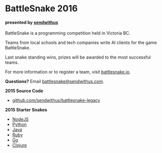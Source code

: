 BattleSnake 2016
================

#### presented by [sendwithus](https://www.sendwithus.com)

BattleSnake is a programming competition held in Victoria BC.

Teams from local schools and tech companies write AI clients for the game BattleSnake.

Last snake standing wins, prizes will be awarded to the most successful teams.

For more information or to register a team, visit [battlesnake.io](http://www.battlesnake.io).

__Questions?__ Email [battlesnake@sendwithus.com](mailto:battlesnake@sendwithus.com).

__2015 Source Code__
* [github.com/sendwithus/battlesnake-legacy](http://github.com/sendwithus/battlesnake-legacy)

__2015 Starter Snakes__
* [NodeJS](http://github.com/sendwithus/battlesnake-node)
* [Python](http://github.com/sendwithus/battlesnake-python)
* [Java](http://github.com/sendwithus/battlesnake-java)
* [Ruby](http://github.com/sendwithus/battlesnake-ruby)
* [Go](http://github.com/sendwithus/battlesnake-go)
* [Clojure](https://github.com/sendwithus/battlesnake-clojure)

